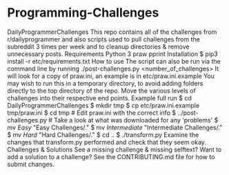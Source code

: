# Programming-Challenges
DailyProgrammerChallenges This repo contains all of the challenges from r/dailyprogrammer and also scripts used to pull challenges from the subreddit 3 times per week and to cleanup directories &amp; remove unnecessary posts.  Requirements Python 3 praw pprint Installation $ pip3 install -r etc/requirements.txt How to use The script can also be run via the command line by running ./post-challenges.py &lt;number_of_challenges> It will look for a copy of praw.ini, an example is in etc/praw.ini.example  You may wish to run this in a temporary directory, to avoid adding folders directly to the top directory of the repo. Move the various levels of challenges into their respective end points.  Example full run $ cd DailyProgrammerChallenges $ mkdir tmp $ cp etc/praw.ini.example tmp/praw.ini $ cd tmp # Edit praw.ini with the correct info $ ../post-challenges.py # Take a look at what was downloaded for any 'problems' $ mv *Easy* "Easy Challenges/." $ mv *Intermediate* "Intermediate Challenges/." $ mv *Hard* "Hard Challenges/." $ cd .. $ ./transform.py Examine the changes that transform.py performed and check that they seem okay.  Challenges &amp; Solutions See a missing challenge &amp; missing selftext? Want to add a solution to a challenge? See the CONTRIBUTING.md file for how to submit changes.  
